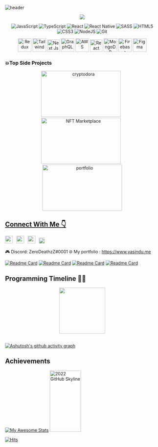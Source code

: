 ![header](https://capsule-render.vercel.app/api?type=wave&color=gradient&customColorList=6&height=260&section=header&text=Yasindu%20Nethmina&fontSize=70&animation=fadeIn&fontAlignY=38&desc=Frontend%20Web%20/%20Mobile%20Developer%20(React%20js,%20Next%20Js)&descAlignY=51&descAlign=62)

<p align="center">
  <img src="https://github-profile-trophy.vercel.app/?username=yasindunethmina&theme=algolia&row=1&column=4&margin-w=5" />
</p> 

<center>

![JavaScript](https://img.shields.io/badge/javascript-%23F7DF1E.svg?&style=for-the-badge&logo=javascript&logoColor=white)
![TypeScript](https://img.shields.io/badge/typescript-%23007ACC.svg?style=for-the-badge&logo=typescript&logoColor=white)
![React](https://img.shields.io/badge/react-%2320232A.svg?&style=for-the-badge&logo=react&logoColor=%2361DAFB)
![React Native](https://img.shields.io/badge/react%20native-%2320232A.svg?&style=for-the-badge&logo=react&logoColor=%2361DAFB)
![SASS](https://img.shields.io/badge/SASS-hotpink.svg?style=for-the-badge&logo=SASS&logoColor=white)
![HTML5](https://img.shields.io/badge/html5-%23E34F26.svg?&style=for-the-badge&logo=html5&logoColor=white)
![CSS3](https://img.shields.io/badge/css3-%231572B6.svg?&style=for-the-badge&logo=css3&logoColor=white)
![NodeJS](https://img.shields.io/badge/node.js-6DA55F?style=for-the-badge&logo=node.js&logoColor=white)
![Git](https://img.shields.io/badge/git-%23F05032.svg?&style=for-the-badge&logo=git&logoColor=white)

</center>

<p align="center">  
<a href="https://github.com/YasinduNethmina"><img alt="Redux" src="https://img.icons8.com/color/344/redux.png" width="44px"></a>
<a href="https://github.com/YasinduNethmina"><img alt="Tailwind" src="https://img.icons8.com/color/512/tailwind_css.png" width="44px"></a>
<a href="https://github.com/YasinduNethmina"><img alt="Next Js" src="https://img.stackshare.io/service/5936/nextjs.png" width="40px"></a>
<a href="https://github.com/YasinduNethmina"><img alt="GraphQL" src="https://img.icons8.com/color/344/graphql.png" width="44px"></a>
<a href="https://github.com/YasinduNethmina"><img alt="AWS" src="https://img.icons8.com/color/344/amazon-web-services.png" width="44px"></a>
<a href="https://github.com/YasinduNethmina"><img alt="React Router" src="https://encrypted-tbn0.gstatic.com/images?q=tbn:ANd9GcRkpce_C3eRHbmi-PngRYM8d4CkGkG6oXiw1NS5ER54G8yM4K4eNWQk0q495i_63egxDaU&usqp=CAU" width="40px"></a>
<a href="https://github.com/YasinduNethmina"><img alt="MongoDB" src="https://img.icons8.com/external-tal-revivo-shadow-tal-revivo/344/external-mongodb-a-cross-platform-document-oriented-database-program-logo-shadow-tal-revivo.png" width="44px"></a>
<a href="https://github.com/YasinduNethmina"><img alt="Firebase" src="https://img.icons8.com/color/344/firebase.png" width="44px"></a>
<a href="https://github.com/YasinduNethmina"><img alt="Figma" src="https://img.icons8.com/color/344/figma--v1.png" width="44px"></a>
</p>

<h3>💥Top Side Projects</h3>

<p align="center">
<a href="https://cryptodora-app.web.app/" target="_blank" rel="noopener"><img src="https://i.ibb.co/HCRxzVF/website-main-dark.jpg" alt="cryptodora" border="0" width="260" height="150"></a>&nbsp;&nbsp;
<a href="https://nft-marketplace-sovq9dcag-yasindunethmina.vercel.app/" target="_blank" rel="noopener"><img src="https://i.ibb.co/P9Y4JH4/Screenshot-2023-01-09-103602.jpg" alt="NFT Marketplace" width="260" height="150" border="0" /></a>&nbsp;&nbsp;
<a href="https://www.yasindu.me/" target="_blank" rel="noopener"><img src="https://i.ibb.co/7zD3jyR/Screenshot-2023-01-09-104443.jpg" alt="portfolio" border="0" width="260" height="150"> </a>
</p>

<a href="http://youtube.a3b.io" target="_blank"><a href="https://imgflip.com/gif/72a546" width="468" height="60"/><h2>Connect With Me 👇</h2>
 <p align='left'>
   <a href="https://www.linkedin.com/in/yasinduneth/" target="_blank"><img height="25" src="https://raw.githubusercontent.com/UjwalKandi/UjwalKandi/changes-to-readme/svg/linkedin%20rect.svg"></a>&nbsp;&nbsp;
 <a href="https://twitter.com/yasindu_neth" target="_blank"><img height="25" src="https://raw.githubusercontent.com/UjwalKandi/UjwalKandi/changes-to-readme/svg/twitter%20rect.svg"></a>&nbsp;&nbsp;
 <a href="https://github.com/YasinduNethmina" target="_blank"><img height="25" src="https://raw.githubusercontent.com/UjwalKandi/UjwalKandi/changes-to-readme/svg/github%20rect.svg"></a>&nbsp;&nbsp;
 <a href="mailto:yasindunethmina1938096@gmail.com" target="_blank"><img height="19" src="https://upload.wikimedia.org/wikipedia/commons/a/ab/Gmail2020.logo.png"></a>&nbsp;&nbsp;

 🎮 Discord: ZeroDeathzZ#0001
 🌐 My portfolio : https://www.yasindu.me

[![Readme Card](https://github-readme-stats.vercel.app/api/pin/?username=yasindunethmina&repo=CryptoDora-Crypto-App&theme=chartreuse-dark&Text=FFFFFF)](https://github.com/yasindunethmina/CryptoDora-Crypto-App)
[![Readme Card](https://github-readme-stats.vercel.app/api/pin/?username=yasindunethmina&repo=NFT-Marketplace&theme=chartreuse-dark&Text=FFFFFF)](https://github.com/yasindunethmina/NFT-Marketplace)
[![Readme Card](https://github-readme-stats.vercel.app/api/pin/?username=yasindunethmina&repo=Portfolio-Website&theme=chartreuse-dark&Text=FFFFFF)](https://github.com/yasindunethmina/Portfolio-Website)
[![Readme Card](https://github-readme-stats.vercel.app/api/pin/?username=yasindunethmina&repo=Electronify-Ecommerce&theme=chartreuse-dark&Text=FFFFFF)](https://github.com/yasindunethmina/Electronify-Ecommerce)

## Programming Timeline 👨‍💻

<div align="center">
<img height="150px" src="https://github-readme-stats.vercel.app/api/top-langs/?username=YasinduNethmina&layout=compact&theme=chartreuse-dark&count_private=true" />
</div>
  </br>
  
 [![Ashutosh's github activity graph](https://github-readme-activity-graph.cyclic.app/graph?username=yasindunethmina&theme=merko)](https://github.com/ashutosh00710/github-readme-activity-graph)


## Achievements
[![My Awesome Stats](https://awesome-github-stats.azurewebsites.net/user-stats/yasindunethmina?cardType=octocat&theme=chartreuse-dark&Text=FFFFFF)](https://github.com/YasinduNethmina)
<a href="https://skyline.github.com/yasindunethmina/2022" title="2022 GitHub Skyline"><img src="https://i.ibb.co/QHJty8y/skyline.jpg" alt="2022 GitHub Skyline" width="45%" height="200" /></a>

[![Hits](https://hits.seeyoufarm.com/api/count/incr/badge.svg?url=https%3A%2F%2Fgithub.com%2FYasinduNethmina&count_bg=%23893DC8&title_bg=%23555555&icon=&icon_color=%23E7E7E7&title=PROFILE+VISITS&edge_flat=true)](https://hits.seeyoufarm.com)

